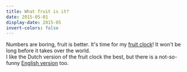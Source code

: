 ```yaml
---
title: What fruit is it?
date: 2015-05-01
display-date: 2015-05
invert-colors: false
---
```


<section>
  <span>
    Numbers are boring, fruit is better. It's time for my <a href="http://whatfruitisit.com/#nl">fruit clock</a>! It won't be long before it takes over the world.
  </span>
</section>

<section>
  <span>
    I like the Dutch version of the fruit clock the best, but there is a not-so-funny <a href="http://whatfruitisit.com/#en">English version</a> too.
  </span>
</section>
